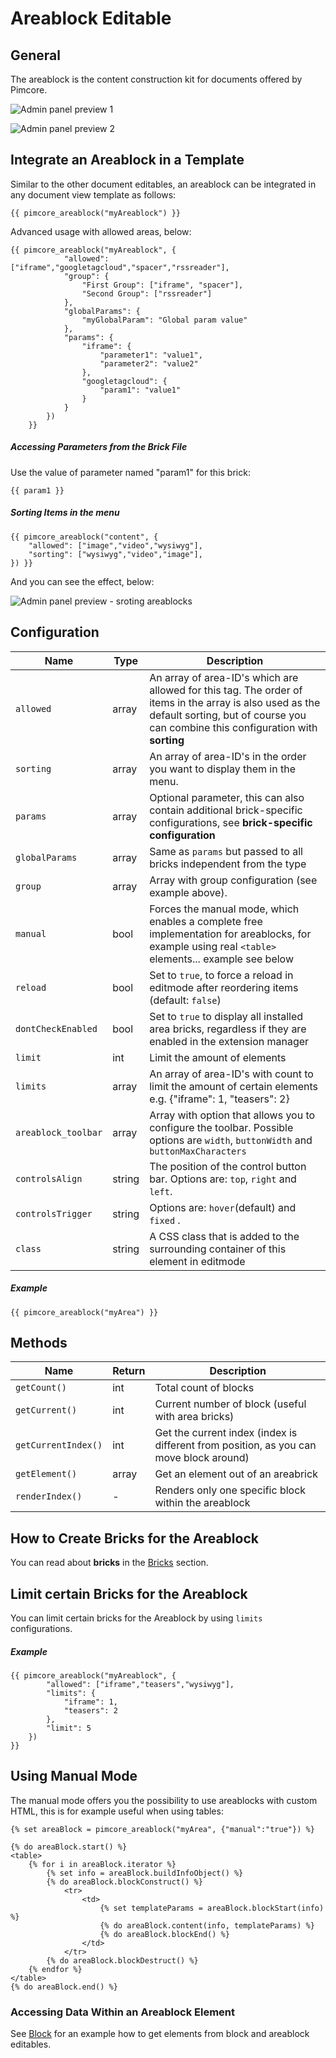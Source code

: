 # Areablock Editable

## General 

The areablock is the content construction kit for documents offered by Pimcore.

![Admin panel preview 1](../../../img/areablock_editmode1.png)

![Admin panel preview 2](../../../img/areablock_editmode2.png)

## Integrate an Areablock in a Template
Similar to the other document editables, an areablock can be integrated in any document view template as follows:

```twig
{{ pimcore_areablock("myAreablock") }}
```

Advanced usage with allowed areas, below:

```twig
{{ pimcore_areablock("myAreablock", {
            "allowed": ["iframe","googletagcloud","spacer","rssreader"],
            "group": {
                "First Group": ["iframe", "spacer"],
                "Second Group": ["rssreader"]
            },
            "globalParams": {
                "myGlobalParam": "Global param value"
            },
            "params": {
                "iframe": {
                    "parameter1": "value1",
                    "parameter2": "value2"
                },
                "googletagcloud": {
                    "param1": "value1"
                }
            }
        })
    }}
```

##### Accessing Parameters from the Brick File
Use the value of parameter named "param1" for this brick: 
```twig
{{ param1 }}
```

##### Sorting Items in the menu
```twig
{{ pimcore_areablock("content", {
    "allowed": ["image","video","wysiwyg"],
    "sorting": ["wysiwyg","video","image"],
}) }}
```

And you can see the effect, below:

![Admin panel preview - sroting areablocks](../../../img/areablock_editmode3.png)

## Configuration

| Name                | Type   | Description                                                                                                                                                                                  |
|---------------------|--------|----------------------------------------------------------------------------------------------------------------------------------------------------------------------------------------------|
| `allowed`           | array  | An array of area-ID's which are allowed for this tag. The order of items in the array is also used as the default sorting, but of course you can combine this configuration with **sorting** |
| `sorting`           | array  | An array of area-ID's in the order you want to display them in the menu.                                                                                                                  |
| `params`            | array  | Optional parameter, this can also contain additional brick-specific configurations, see **brick-specific configuration**                                                                     |
| `globalParams`      | array  | Same as `params` but passed to all bricks independent from the type                                                                                                                          |
| `group`             | array  | Array with group configuration (see example above).                                                                                                                                          |
| `manual`            | bool   | Forces the manual mode, which enables a complete free implementation for areablocks, for example using real `<table>` elements... example see below                                          |
| `reload`            | bool   | Set to `true`, to force a reload in editmode after reordering items (default: `false`)                                                                                                       |
| `dontCheckEnabled`  | bool   | Set to `true` to display all installed area bricks, regardless if they are enabled in the extension manager                                                                                  |
| `limit`             | int    | Limit the amount of elements                                                                                                                                                                 |
| `limits`            | array  | An array of area-ID's with count to limit the amount of certain elements e.g. {"iframe": 1, "teasers": 2}                                                                     |
| `areablock_toolbar` | array  | Array with option that allows you to configure the toolbar. Possible options are `width`, `buttonWidth` and `buttonMaxCharacters`                                                            |
| `controlsAlign`     | string | The position of the control button bar. Options are: `top`, `right` and `left`.                                                                                                              |
| `controlsTrigger`   | string | Options are: `hover`(default) and `fixed` .                                                                                                              |
| `class`             | string | A CSS class that is added to the surrounding container of this element in editmode                                                                                                           |

##### Example

```twig
{{ pimcore_areablock("myArea") }}
```

## Methods

| Name                | Return    | Description                                                                            |
|---------------------|-----------|----------------------------------------------------------------------------------------|
| `getCount()`        | int       | Total count of blocks                                                                  |
| `getCurrent()`      | int       | Current number of block (useful with area bricks)                                      |
| `getCurrentIndex()` | int       | Get the current index (index is different from position, as you can move block around) |
| `getElement()`      | array     | Get an element out of an areabrick                                                     |
| `renderIndex()`     | -         | Renders only one specific block within the areablock                                   |

## How to Create Bricks for the Areablock

You can read about **bricks** in the [Bricks](./02_Bricks.md) section.

## Limit certain Bricks for the Areablock

You can limit certain bricks for the Areablock by using `limits` configurations.
##### Example

```twig
{{ pimcore_areablock("myAreablock", {
        "allowed": ["iframe","teasers","wysiwyg"],
        "limits": {
            "iframe": 1,
            "teasers": 2
        },
        "limit": 5
    })
}}
```

## Using Manual Mode

The manual mode offers you the possibility to use areablocks with custom HTML, this is for example useful when using tables: 

```twig
{% set areaBlock = pimcore_areablock("myArea", {"manual":"true"}) %}

{% do areaBlock.start() %}
<table>
    {% for i in areaBlock.iterator %}
        {% set info = areaBlock.buildInfoObject() %}
        {% do areaBlock.blockConstruct() %}
            <tr>
                <td>
                    {% set templateParams = areaBlock.blockStart(info) %}
                    {% do areaBlock.content(info, templateParams) %}
                    {% do areaBlock.blockEnd() %}
                </td>
            </tr>
        {% do areaBlock.blockDestruct() %}
    {% endfor %}
</table>
{% do areaBlock.end() %}
```

### Accessing Data Within an Areablock Element

See [Block](../06_Block.md) for an example how to get elements from block and areablock editables.
